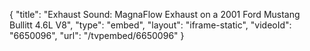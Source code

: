 {
    "title": "Exhaust Sound: MagnaFlow Exhaust on a 2001 Ford Mustang Bullitt 4.6L V8",
    "type": "embed",
    "layout": "iframe-static",
    "videoId": "6650096",
    "url": "\/tvpembed\/6650096"
}